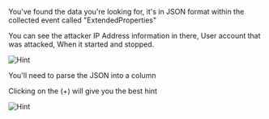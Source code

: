 You've found the data you're looking for, it's in JSON format within the collected event called "ExtendedProperties"

You can see the attacker IP Address information in there, User account that was attacked, When it started and stopped.

![Hint](https://github.com/chboeh/MsftEntropy/blob/master/Training/Pictures/Hint_Data3.png)

You'll need to parse the JSON into a column

Clicking on the (+) will give you the best hint

![Hint](https://github.com/chboeh/MsftEntropy/blob/master/Training/Pictures/Hint_Data4.png)